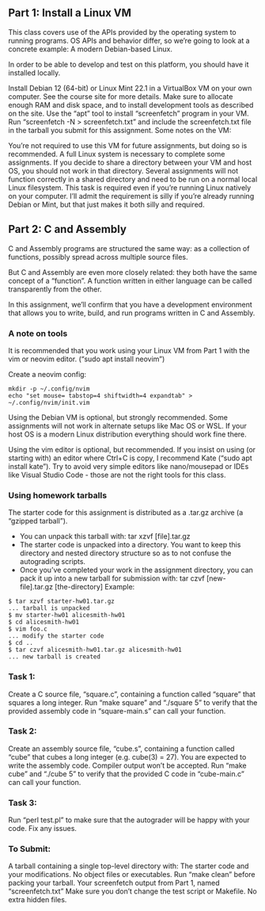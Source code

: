 ## Part 1: Install a Linux VM
This class covers use of the APIs provided by the operating system to running programs. OS APIs and behavior differ, so we’re going to look at a concrete example: A modern Debian-based Linux.

In order to be able to develop and test on this platform, you should have it installed locally.

Install Debian 12 (64-bit) or Linux Mint 22.1 in a VirtualBox VM on your own computer.
See the course site for more details.
Make sure to allocate enough RAM and disk space, and to install development tools as described on the site.
Use the “apt” tool to install “screenfetch” program in your VM.
Run “screenfetch -N > screenfetch.txt” and include the screenfetch.txt file in the tarball you submit for this assignment.
Some notes on the VM:

You’re not required to use this VM for future assignments, but doing so is recommended. A full Linux system is necessary to complete some assignments.
If you decide to share a directory between your VM and host OS, you should not work in that directory. Several assignments will not function correctly in a shared directory and need to be run on a normal local Linux filesystem.
This task is required even if you’re running Linux natively on your computer. I’ll admit the requirement is silly if you’re already running Debian or Mint, but that just makes it both silly and required.
## Part 2: C and Assembly
C and Assembly programs are structured the same way: as a collection of functions, possibly spread across multiple source files.

But C and Assembly are even more closely related: they both have the same concept of a “function”. A function written in either language can be called transparently from the other.

In this assignment, we’ll confirm that you have a development environment that allows you to write, build, and run programs written in C and Assembly.

### A note on tools
It is recommended that you work using your Linux VM from Part 1 with the vim or neovim editor. (“sudo apt install neovim”)

Create a neovim config:

```
mkdir -p ~/.config/nvim
echo "set mouse= tabstop=4 shiftwidth=4 expandtab" > ~/.config/nvim/init.vim
```
Using the Debian VM is optional, but strongly recommended. Some assignments will not work in alternate setups like Mac OS or WSL. If your host OS is a modern Linux distribution everything should work fine there.

Using the vim editor is optional, but recommended. If you insist on using (or starting with) an editor where Ctrl+C is copy, I recommend Kate (“sudo apt install kate”). Try to avoid very simple editors like nano/mousepad or IDEs like Visual Studio Code - those are not the right tools for this class.

### Using homework tarballs
The starter code for this assignment is distributed as a .tar.gz archive (a “gzipped tarball”).

 * You can unpack this tarball with: tar xzvf [file].tar.gz
 * The starter code is unpacked into a directory. You want to keep this directory and nested directory structure so as to not confuse the autograding scripts.
 * Once you’ve completed your work in the assignment directory, you can pack it up into a new tarball for submission with: tar czvf [new-file].tar.gz [the-directory]
Example:

```
$ tar xzvf starter-hw01.tar.gz
... tarball is unpacked
$ mv starter-hw01 alicesmith-hw01
$ cd alicesmith-hw01
$ vim foo.c
... modify the starter code
$ cd ..
$ tar czvf alicesmith-hw01.tar.gz alicesmith-hw01
... new tarball is created
```

### Task 1:
Create a C source file, “square.c”, containing a function called “square” that squares a long integer.
Run “make square” and “./square 5” to verify that the provided assembly code in “square-main.s” can call your function.
### Task 2:
Create an assembly source file, “cube.s”, containing a function called “cube” that cubes a long integer (e.g. cube(3) = 27).
You are expected to write the assembly code. Compiler output won’t be accepted.
Run “make cube” and “./cube 5” to verify that the provided C code in “cube-main.c” can call your function.
### Task 3:
Run “perl test.pl” to make sure that the autograder will be happy with your code. Fix any issues.
### To Submit:
A tarball containing a single top-level directory with:
The starter code and your modifications.
No object files or executables. Run “make clean” before packing your tarball.
Your screenfetch output from Part 1, named “screenfetch.txt”
Make sure you don’t change the test script or Makefile.
No extra hidden files.
